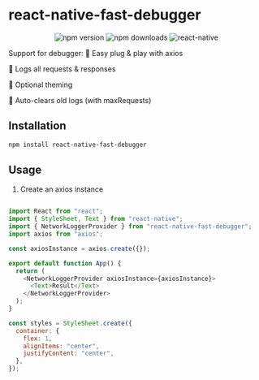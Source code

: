 # react-native-fast-debugger

<p align="center">
  <img src="https://img.shields.io/npm/v/react-native-fast-debugger?color=green" alt="npm version" />
  <img src="https://img.shields.io/npm/dm/react-native-fast-debugger" alt="npm downloads" />
  <img src="https://img.shields.io/badge/react--native-0.70+-blue" alt="react-native" />
</p>

Support for debugger:
🚀 Easy plug & play with axios

📡 Logs all requests & responses

🎨 Optional theming

🧹 Auto-clears old logs (with maxRequests)

## Installation


```sh
npm install react-native-fast-debugger
```


## Usage

1. Create an axios instance
```js

import React from "react";
import { StyleSheet, Text } from "react-native";
import { NetworkLoggerProvider } from "react-native-fast-debugger";
import axios from "axios";

const axiosInstance = axios.create({});

export default function App() {
  return (
    <NetworkLoggerProvider axiosInstance={axiosInstance}>
      <Text>Result</Text>
    </NetworkLoggerProvider>
  );
}

const styles = StyleSheet.create({
  container: {
    flex: 1,
    alignItems: "center",
    justifyContent: "center",
  },
});
```

